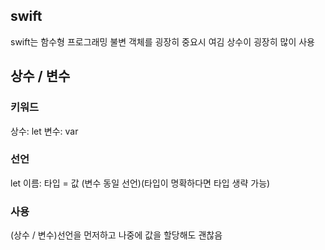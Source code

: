 ## swift
swift는 함수형 프로그래밍
불변 객체를 굉장히 중요시 여김
상수이 굉장히 많이 사용

## 상수 / 변수

### 키워드
상수: let
변수: var

### 선언
let 이름: 타입 = 값 (변수 동일 선언)(타입이 명확하다면 타입 생략 가능)

### 사용
(상수 / 변수)선언을 먼저하고 나중에 값을 할당해도 괜찮음
 

